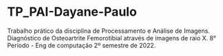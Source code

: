 # TP_PAI-Dayane-Paulo
Trabalho prático da disciplina de Processamento e Análise de Imagens. Diagnóstico de Osteoartrite Femorotibial através de imagens de raio X.
8° Período - Eng de computação 2º semestre de 2022.
